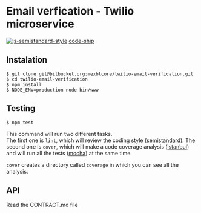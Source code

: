 # Email verfication - Twilio microservice

[![js-semistandard-style](https://img.shields.io/badge/code%20style-semistandard-brightgreen.svg?style=flat-square)](https://github.com/Flet/semistandard)
[code-ship](https://codeship.com/projects/154010/status?branch=master)
## Instalation
```
$ git clone git@bitbucket.org:mexbtcore/twilio-email-verification.git
$ cd twilio-email-verification
$ npm install
$ NODE_ENV=production node bin/www
```

## Testing
```
$ npm test
```
This command will run two different tasks.  
The first one is `lint`, which will review the coding style
([semistandard](https://www.npmjs.com/package/semistandard)).
The second one is `cover`, which will make a code coverage analysis
([istanbul](https://www.npmjs.com/package/istanbul)) and will run all the
tests ([mocha](https://www.npmjs.com/package/mocha)) at the same time.

`cover` creates a directory called `coverage` in which you can see all the
analysis.

## API
Read the CONTRACT.md file

